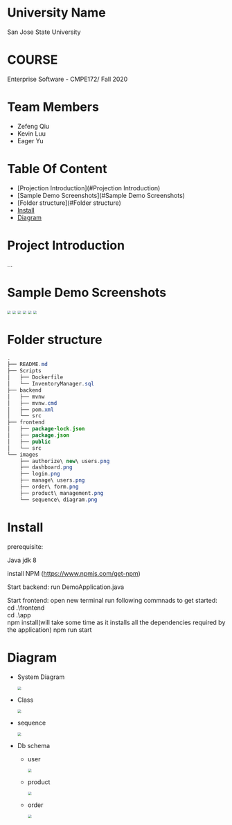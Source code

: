 # University Name

San Jose State University

# COURSE

Enterprise Software - CMPE172/ Fall 2020 

# Team Members

* Zefeng Qiu
* Kevin Luu
* Eager Yu

# Table Of Content

* [Projection Introduction](#Projection Introduction)
* [Sample Demo Screenshots](#Sample Demo Screenshots)
* [Folder structure](#Folder structure)
* [Install](#Install)
* [Diagram](#Diagram)



# Project Introduction

...

# Sample Demo Screenshots 

<img src="/Users/Zefeng/Desktop/172project/sjsu-cmpe172-team3/images/login.png" style="zoom:50%;" />



<img src="/Users/Zefeng/Desktop/172project/sjsu-cmpe172-team3/images/dashboard.png" style="zoom:50%;" />

<img src="/Users/Zefeng/Desktop/172project/sjsu-cmpe172-team3/images/product management.png" style="zoom:50%;" />

<img src="/Users/Zefeng/Desktop/172project/sjsu-cmpe172-team3/images/order form.png" style="zoom:50%;" />

<img src="/Users/Zefeng/Desktop/172project/sjsu-cmpe172-team3/images/manage users.png" style="zoom:50%;" />

<img src="/Users/Zefeng/Desktop/172project/sjsu-cmpe172-team3/images/authorize new users.png" style="zoom:50%;" />

# Folder structure

```java
.
├── README.md
├── Scripts
│   ├── Dockerfile
│   └── InventoryManager.sql
├── backend
│   ├── mvnw
│   ├── mvnw.cmd
│   ├── pom.xml
│   └── src
├── frontend
│   ├── package-lock.json
│   ├── package.json
│   ├── public
│   └── src
└── images
    ├── authorize\ new\ users.png
    ├── dashboard.png
    ├── login.png
    ├── manage\ users.png
    ├── order\ form.png
    ├── product\ management.png
    └── sequence\ diagram.png
```

# Install

prerequisite:

Java jdk 8

install NPM (https://www.npmjs.com/get-npm)

Start backend:
run DemoApplication.java

Start frontend:
open new terminal
run following commnads to get started:
cd .\frontend\
cd .\app\
npm install(will take some time as it installs all the dependencies required by the application)
npm run start

# Diagram

* System Diagram

  <img src="/Users/Zefeng/Desktop/172project/sjsu-cmpe172-team3/images/system architecture.png" style="zoom:50%;" />

* Class

  <img src="/Users/Zefeng/Desktop/172project/sjsu-cmpe172-team3/images/class.png" style="zoom:50%;" />

* sequence

  <img src="/Users/Zefeng/Desktop/172project/sjsu-cmpe172-team3/images/sequence diagram.png" style="zoom:50%;" />

* Db schema

  * user

    <img src="/Users/Zefeng/Desktop/172project/sjsu-cmpe172-team3/images/user.png" style="zoom:50%;" />

  * product

    <img src="/Users/Zefeng/Desktop/172project/sjsu-cmpe172-team3/images/product.png" style="zoom:50%;" />

  * order

    <img src="/Users/Zefeng/Desktop/172project/sjsu-cmpe172-team3/images/order.png" style="zoom:50%;" />